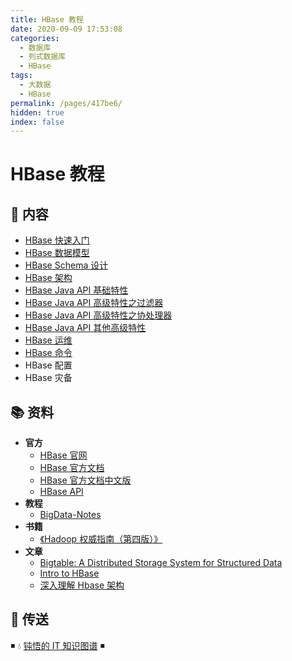 ```yaml
---
title: HBase 教程
date: 2020-09-09 17:53:08
categories:
  - 数据库
  - 列式数据库
  - HBase
tags:
  - 大数据
  - HBase
permalink: /pages/417be6/
hidden: true
index: false
---
```


# HBase 教程

## 📖 内容

- [HBase 快速入门](01.HBase快速入门.md)
- [HBase 数据模型](02.HBase数据模型.md)
- [HBase Schema 设计](03.HBaseSchema设计.md)
- [HBase 架构](04.HBase架构.md)
- [HBase Java API 基础特性](10.HBaseJavaApi基础特性.md)
- [HBase Java API 高级特性之过滤器](11.HBaseJavaApi高级特性之过滤器.md)
- [HBase Java API 高级特性之协处理器](12.HBaseJavaApi高级特性之协处理器.md)
- [HBase Java API 其他高级特性](13.HBaseJavaApi其他高级特性.md)
- [HBase 运维](21.HBase运维.md)
- [HBase 命令](22.HBase命令.md)
- HBase 配置
- HBase 灾备

## 📚 资料

- **官方**
  - [HBase 官网](http://hbase.apache.org/)
  - [HBase 官方文档](https://hbase.apache.org/book.html)
  - [HBase 官方文档中文版](http://abloz.com/hbase/book.html)
  - [HBase API](https://hbase.apache.org/apidocs/index.html)
- **教程**
  - [BigData-Notes](https://github.com/heibaiying/BigData-Notes)
- **书籍**
  - [《Hadoop 权威指南（第四版）》](https://item.jd.com/12109713.html)
- **文章**
  - [Bigtable: A Distributed Storage System for Structured Data](https://static.googleusercontent.com/media/research.google.com/zh-CN//archive/bigtable-osdi06.pdf)
  - [Intro to HBase](https://www.slideshare.net/alexbaranau/intro-to-hbase)
  - [深入理解 Hbase 架构](https://segmentfault.com/a/1190000019959411)

## 🚪 传送

◾ 💧 [钝悟的 IT 知识图谱](https://dunwu.github.io/waterdrop/) ◾